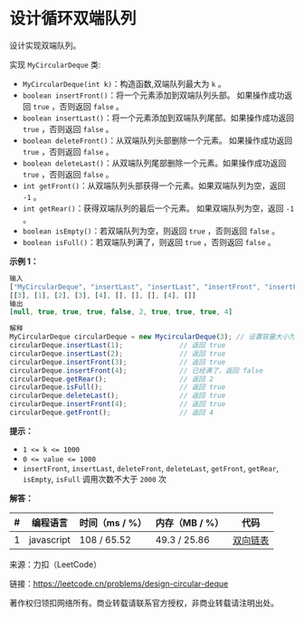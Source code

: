 # 设计循环双端队列

设计实现双端队列。

实现 `MyCircularDeque` 类:

- `MyCircularDeque(int k)`：构造函数,双端队列最大为 `k` 。
- `boolean insertFront()`：将一个元素添加到双端队列头部。 如果操作成功返回 `true` ，否则返回 `false` 。
- `boolean insertLast()`：将一个元素添加到双端队列尾部。如果操作成功返回 `true` ，否则返回 `false` 。
- `boolean deleteFront()`：从双端队列头部删除一个元素。 如果操作成功返回 `true` ，否则返回 `false` 。
- `boolean deleteLast()`：从双端队列尾部删除一个元素。如果操作成功返回 `true` ，否则返回 `false` 。
- `int getFront()`：从双端队列头部获得一个元素。如果双端队列为空，返回 `-1` 。
- `int getRear()`：获得双端队列的最后一个元素。 如果双端队列为空，返回 `-1` 。
- `boolean isEmpty()`：若双端队列为空，则返回 `true` ，否则返回 `false`  。
- `boolean isFull()`：若双端队列满了，则返回 `true` ，否则返回 `false` 。

**示例 1：**

``` javascript
输入
["MyCircularDeque", "insertLast", "insertLast", "insertFront", "insertFront", "getRear", "isFull", "deleteLast", "insertFront", "getFront"]
[[3], [1], [2], [3], [4], [], [], [], [4], []]
输出
[null, true, true, true, false, 2, true, true, true, 4]

解释
MyCircularDeque circularDeque = new MycircularDeque(3); // 设置容量大小为3
circularDeque.insertLast(1);              // 返回 true
circularDeque.insertLast(2);              // 返回 true
circularDeque.insertFront(3);             // 返回 true
circularDeque.insertFront(4);             // 已经满了，返回 false
circularDeque.getRear();                  // 返回 2
circularDeque.isFull();                   // 返回 true
circularDeque.deleteLast();               // 返回 true
circularDeque.insertFront(4);             // 返回 true
circularDeque.getFront();                 // 返回 4
```

**提示：**

- `1 <= k <= 1000`
- `0 <= value <= 1000`
- `insertFront`, `insertLast`, `deleteFront`, `deleteLast`, `getFront`, `getRear`, `isEmpty`, `isFull` 调用次数不大于 `2000` 次

**解答：**

**#**|**编程语言**|**时间（ms / %）**|**内存（MB / %）**|**代码**
--|--|--|--|--
1|javascript|108 / 65.52|49.3 / 25.86|[双向链表](./javascript/ac_v1.js)

来源：力扣（LeetCode）

链接：https://leetcode.cn/problems/design-circular-deque

著作权归领扣网络所有。商业转载请联系官方授权，非商业转载请注明出处。
